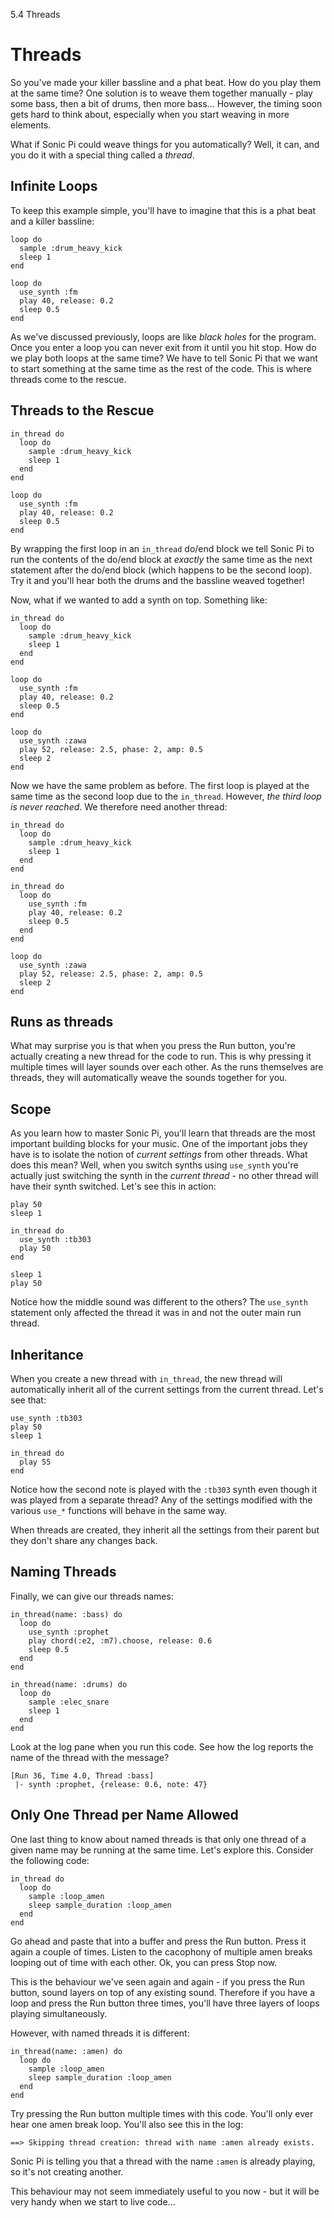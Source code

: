 5.4 Threads

# Threads

So you've made your killer bassline and a phat beat. How do you play
them at the same time? One solution is to weave them together manually -
play some bass, then a bit of drums, then more bass... However, the
timing soon gets hard to think about, especially when you start weaving
in more elements.

What if Sonic Pi could weave things for you automatically? Well, it can,
and you do it with a special thing called a *thread*.

## Infinite Loops

To keep this example simple, you'll have to imagine that this is a
phat beat and a killer bassline:

```
loop do
  sample :drum_heavy_kick
  sleep 1
end

loop do
  use_synth :fm
  play 40, release: 0.2
  sleep 0.5
end
```

As we've discussed previously, loops are like *black holes* for the
program. Once you enter a loop you can never exit from it until you hit
stop. How do we play both loops at the same time? We have to tell Sonic
Pi that we want to start something at the same time as the rest of the
code. This is where threads come to the rescue.

## Threads to the Rescue

```
in_thread do
  loop do
    sample :drum_heavy_kick
    sleep 1
  end
end

loop do
  use_synth :fm
  play 40, release: 0.2
  sleep 0.5
end
```

By wrapping the first loop in an `in_thread` do/end block we tell Sonic
Pi to run the contents of the do/end block at *exactly* the same time as
the next statement after the do/end block (which happens to be the
second loop). Try it and you'll hear both the drums and the bassline
weaved together!

Now, what if we wanted to add a synth on top. Something like:

```
in_thread do
  loop do
    sample :drum_heavy_kick
    sleep 1
  end
end

loop do
  use_synth :fm
  play 40, release: 0.2
  sleep 0.5
end

loop do
  use_synth :zawa
  play 52, release: 2.5, phase: 2, amp: 0.5
  sleep 2
end
```

Now we have the same problem as before. The first loop is played at the
same time as the second loop due to the `in_thread`. However, *the third
loop is never reached*. We therefore need another thread:

```
in_thread do
  loop do
    sample :drum_heavy_kick
    sleep 1
  end
end

in_thread do
  loop do
    use_synth :fm
    play 40, release: 0.2
    sleep 0.5
  end
end

loop do
  use_synth :zawa
  play 52, release: 2.5, phase: 2, amp: 0.5
  sleep 2
end
```

## Runs as threads

What may surprise you is that when you press the Run button, you're
actually creating a new thread for the code to run. This is why pressing
it multiple times will layer sounds over each other. As the runs
themselves are threads, they will automatically weave the sounds
together for you.

## Scope

As you learn how to master Sonic Pi, you'll learn that threads are the
most important building blocks for your music. One of the important jobs
they have is to isolate the notion of *current settings* from other
threads. What does this mean? Well, when you switch synths using
`use_synth` you're actually just switching the synth in the *current
thread* - no other thread will have their synth switched. Let's see this
in action:

```
play 50
sleep 1

in_thread do
  use_synth :tb303
  play 50
end

sleep 1
play 50

```

Notice how the middle sound was different to the others? The `use_synth`
statement only affected the thread it was in and not the outer main run
thread.

## Inheritance 

When you create a new thread with `in_thread`, the new thread will
automatically inherit all of the current settings from the current
thread. Let's see that:

```
use_synth :tb303
play 50
sleep 1

in_thread do
  play 55
end
```

Notice how the second note is played with the `:tb303` synth even though
it was played from a separate thread? Any of the settings modified with
the various `use_*` functions will behave in the same way.

When threads are created, they inherit all the settings from their
parent but they don't share any changes back.

## Naming Threads

Finally, we can give our threads names:

```
in_thread(name: :bass) do
  loop do
    use_synth :prophet
    play chord(:e2, :m7).choose, release: 0.6
    sleep 0.5
  end
end

in_thread(name: :drums) do
  loop do
    sample :elec_snare
    sleep 1
  end
end
```

Look at the log pane when you run this code. See how the log reports the
name of the thread with the message?

```
[Run 36, Time 4.0, Thread :bass]
 |- synth :prophet, {release: 0.6, note: 47}
```

## Only One Thread per Name Allowed

One last thing to know about named threads is that only one thread of
a given name may be running at the same time. Let's explore this.
Consider the following code:

```
in_thread do
  loop do
    sample :loop_amen
    sleep sample_duration :loop_amen
  end
end
```

Go ahead and paste that into a buffer and press the Run button. Press
it again a couple of times. Listen to the cacophony of multiple amen
breaks looping out of time with each other. Ok, you can press Stop now.

This is the behaviour we've seen again and again - if you press the Run
button, sound layers on top of any existing sound. Therefore if you have
a loop and press the Run button three times, you'll have three layers of
loops playing simultaneously.

However, with named threads it is different:

```
in_thread(name: :amen) do
  loop do
    sample :loop_amen
    sleep sample_duration :loop_amen
  end
end
```

Try pressing the Run button multiple times with this code. You'll only
ever hear one amen break loop. You'll also see this in the log:

```
==> Skipping thread creation: thread with name :amen already exists.
```

Sonic Pi is telling you that a thread with the name `:amen` is already
playing, so it's not creating another.

This behaviour may not seem immediately useful to you now - but it will
be very handy when we start to live code...
